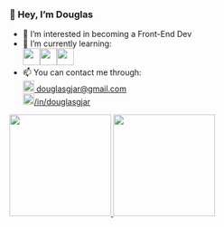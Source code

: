 ### 👋 Hey, I’m Douglas
- 👀 I’m interested in becoming a Front-End Dev
- 🌱 I’m currently learning:<br>
<img src="https://cdn.jsdelivr.net/gh/devicons/devicon/icons/html5/html5-original-wordmark.svg" width="30" height="30"/><img src="https://cdn.jsdelivr.net/gh/devicons/devicon/icons/css3/css3-original-wordmark.svg" width="30" height="30"/><img src="https://cdn.jsdelivr.net/gh/devicons/devicon/icons/javascript/javascript-original.svg" width="30" height="30"/>
- 📫 You can contact me through:<br>
<a href = "mailto:contato@seu-usuário-aqui"><img src="https://cdn-icons-png.flaticon.com/512/5968/5968534.png" height="20"> douglasgjar@gmail.com</a> <br>
<a href="https://www.linkedin.com/in/douglasgjar/" target="_blank"> <img src="https://cdn.jsdelivr.net/gh/devicons/devicon/icons/linkedin/linkedin-original.svg" height="20"/>/in/douglasgjar </a>  
<div>
<a href="https://github.com/douglasgjar">
<img height="180em" src="https://github-readme-stats.vercel.app/api/top-langs/?username=douglasgjar&layout=compact&langs_count=7&theme=dracula"/>
<img height="180em" src="https://github-readme-stats.vercel.app/api?username=douglasgjar&show_icons=true&theme=dracula&include_all_commits=true&count_private=true"/>
</div>
